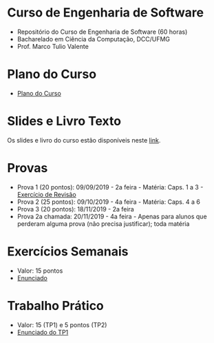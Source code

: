 # Curso de Engenharia de Software

* Repositório do Curso de Engenharia de Software (60 horas)
* Bacharelado em Ciência da Computação, DCC/UFMG
* Prof. Marco Tulio Valente

# Plano do Curso

* [Plano do Curso](https://docs.google.com/presentation/d/13x7qf92piGYh9d8doLylFKq7NjiSw5k5mv-uN_QCrc4/edit?usp=sharing)

# Slides e Livro Texto

Os slides e livro do curso estão disponíveis neste [link](https://engsoftmoderna.info).

# Provas

* Prova 1 (20 pontos): 09/09/2019 - 2a feira - Matéria: Caps. 1 a 3 - [Exercício de Revisão](https://docs.google.com/document/d/1auel_-zVVAdXW2EROP9IiEydzmbdPqVVSwqNqMbEZdA/edit?usp=sharing)
* Prova 2 (25 pontos): 09/10/2019 - 4a feira - Matéria: Caps. 4 a 6
* Prova 3 (20 pontos): 18/11/2019 - 2a feira
* Prova 2a chamada: 20/11/2019 - 4a feira - Apenas para alunos que perderam alguma prova (não precisa justificar); toda matéria

# Exercícios Semanais

* Valor: 15 pontos
* [Enunciado](https://docs.google.com/document/d/1TDtA3cyu9Rv3P51lNL0URq1_1BInzNEpobSMCg2227Y/edit?usp=sharing)

# Trabalho Prático

* Valor: 15 (TP1) e 5 pontos (TP2)
* [Enunciado do TP1](https://docs.google.com/document/d/1iVDRva2ce0sFtuMjv1jClt_Z29d5QKelzQHWYflLRfo/edit?usp=sharing)
